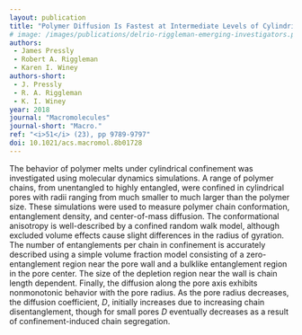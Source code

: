 ```yaml
---
layout: publication
title: "Polymer Diffusion Is Fastest at Intermediate Levels of Cylindrical Confinement"
# image: /images/publications/delrio-riggleman-emerging-investigators.png
authors:
 - James Pressly
 - Robert A. Riggleman
 - Karen I. Winey
authors-short:
 - J. Pressly
 - R. A. Riggleman
 - K. I. Winey
year: 2018
journal: "Macromolecules"
journal-short: "Macro."
ref: "<i>51</i> (23), pp 9789-9797"
doi: 10.1021/acs.macromol.8b01728
---
```


The behavior of polymer melts under cylindrical confinement was investigated
using molecular dynamics simulations. A range of polymer chains, from
unentangled to highly entangled, were confined in cylindrical pores with radii
ranging from much smaller to much larger than the polymer size. These
simulations were used to measure polymer chain conformation, entanglement
density, and center-of-mass diffusion. The conformational anisotropy is
well-described by a confined random walk model, although excluded volume effects
cause slight differences in the radius of gyration. The number of entanglements
per chain in confinement is accurately described using a simple volume fraction
model consisting of a zero-entanglement region near the pore wall and a bulklike
entanglement region in the pore center. The size of the depletion region near
the wall is chain length dependent. Finally, the diffusion along the pore axis
exhibits nonmonotonic behavior with the pore radius. As the pore radius
decreases, the diffusion coefficient, $D$, initially increases due to increasing
chain disentanglement, though for small pores $D$ eventually decreases as a result
of confinement-induced chain segregation.